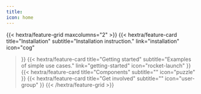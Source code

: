 ```yaml
---
title: 
icon: home
---
```



{{< hextra/feature-grid maxcolumns="2" >}}
  {{< hextra/feature-card
    title="Installation"
    subtitle="Installation instruction."
    link="installation"
    icon="cog"
  >}}
  {{< hextra/feature-card
    title="Getting started"
    subtitle="Examples of simple use cases."
    link="getting-started"
    icon="rocket-launch"
  >}}
  {{< hextra/feature-card
    title="Components"
    subtitle=""
    icon="puzzle"
  >}}
  {{< hextra/feature-card
    title="Get involved"
    subtitle=""
    icon="user-group"
  >}}
{{< /hextra/feature-grid >}}